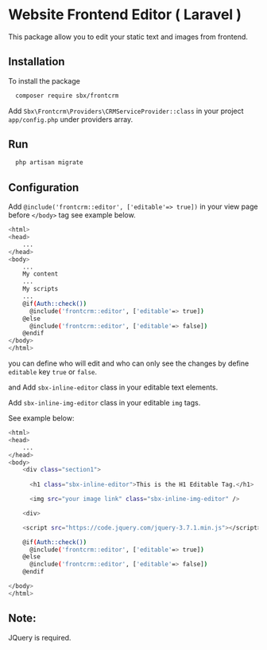 
# Website Frontend Editor ( Laravel )

This package allow you to edit your static text and images from frontend.

## Installation

To install the package

```bash
  composer require sbx/frontcrm
```
Add `Sbx\Frontcrm\Providers\CRMServiceProvider::class` in your project `app/config.php` under providers array.

## Run

```bash
  php artisan migrate
```


## Configuration

Add `@include('frontcrm::editor', ['editable'=> true])` in your view page before `</body>` tag see example below.

```bash
<html>
<head>
    ...
</head>
<body>
    ...
    My content
    ...
    My scripts
    ...
    @if(Auth::check())
      @include('frontcrm::editor', ['editable'=> true])
    @else
      @include('frontcrm::editor', ['editable'=> false])
    @endif
</body>
</html>
```

you can define who will edit and who can only see the changes by define `editable` key `true` or `false`.

and Add `sbx-inline-editor` class in your editable text elements.

Add `sbx-inline-img-editor` class in your editable `img` tags.

See example below:

```bash
<html>
<head>
    ...
</head>
<body>
    <div class="section1">  
      
      <h1 class="sbx-inline-editor">This is the H1 Editable Tag.</h1>

      <img src="your image link" class="sbx-inline-img-editor" />

    <div>

    <script src="https://code.jquery.com/jquery-3.7.1.min.js"></script>

    @if(Auth::check())
      @include('frontcrm::editor', ['editable'=> true])
    @else
      @include('frontcrm::editor', ['editable'=> false])
    @endif

</body>
</html>
```

## Note:

JQuery is required.


